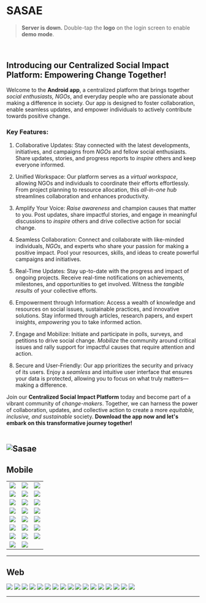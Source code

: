# **SASAE**

> **Server is down.**
Double-tap the **logo** on the login screen to enable **demo mode**.

<br/>

## **Introducing our Centralized Social Impact Platform: Empowering Change Together!**

Welcome to the **Android app**, a centralized platform that brings together *social enthusiasts, NGOs*, and everyday people who are passionate about making a difference in society. Our app is designed to foster collaboration, enable seamless updates, and empower individuals to actively contribute towards positive change.

### **Key Features:**

1. Collaborative Updates: Stay connected with the latest developments, initiatives, and campaigns from *NGOs* and fellow social enthusiasts. Share updates, stories, and progress reports to *inspire* others and keep everyone informed.

2. Unified Workspace: Our platform serves as a *virtual workspace*, allowing NGOs and individuals to coordinate their efforts effortlessly. From project planning to resource allocation, this *all-in-one hub* streamlines collaboration and enhances productivity.

3. Amplify Your Voice: *Raise awareness* and champion causes that matter to you. Post updates, share impactful stories, and engage in meaningful discussions to *inspire* others and drive collective action for social change.

4. Seamless Collaboration: Connect and collaborate with like-minded individuals, *NGOs*, and experts who share your passion for making a positive impact. Pool your resources, skills, and ideas to create powerful campaigns and initiatives.

5. Real-Time Updates: Stay up-to-date with the progress and impact of ongoing projects. Receive real-time notifications on achievements, milestones, and opportunities to get involved. Witness the *tangible results* of your collective efforts.

6. Empowerment through Information: Access a wealth of knowledge and resources on social issues, sustainable practices, and innovative solutions. Stay informed through articles, research papers, and expert insights, *empowering* you to take informed action.

7. Engage and Mobilize: Initiate and participate in polls, surveys, and petitions to drive social change. *Mobilize* the community around critical issues and rally support for impactful causes that require attention and action.

8. Secure and User-Friendly: Our app prioritizes the security and privacy of its users. Enjoy a *seamless* and intuitive user interface that ensures your data is protected, allowing you to focus on what truly matters—making a difference.

Join our **Centralized Social Impact Platform** today and become part of a vibrant community of *change-makers*. Together, we can harness the power of collaboration, updates, and collective action to create a more *equitable, inclusive, and sustainable* society. **Download the app now and let's embark on this transformative journey together!** 
<br>
<br>

![Sasae](./images/sasae.gif)
---
## Mobile

|  |  | |
| --- | --- | --- |
![](./images/mobile/Screenshot_20221129-114840.jpg) | ![](./images/mobile/Screenshot_20221129-114848.jpg) | ![](./images/mobile/Screenshot_20221129-114855.jpg)
![](./images/mobile/Screenshot_20221129-114901.jpg) | ![](./images/mobile/Screenshot_20221129-114911.jpg) | ![](./images/mobile/Screenshot_20221129-114945.jpg)
![](./images/mobile/Screenshot_20221129-114958.jpg) | ![](./images/mobile/Screenshot_20221129-115006.jpg) | ![](./images/mobile/Screenshot_20221129-115019.jpg)
![](./images/mobile/Screenshot_20221129-115029.jpg) | ![](./images/mobile/Screenshot_20221129-115040.jpg) | ![](./images/mobile/Screenshot_20221129-115057.jpg)
![](./images/mobile/Screenshot_20221129-115115.jpg) | ![](./images/mobile/Screenshot_20221129-115121.jpg) | ![](./images/mobile/Screenshot_20221129-115139.jpg)
![](./images/mobile/Screenshot_20221129-115152.jpg) | ![](./images/mobile/Screenshot_20221129-115159.jpg) | ![](./images/mobile/Screenshot_20221129-115210.jpg)
![](./images/mobile/Screenshot_20221129-115218.jpg) | ![](./images/mobile/Screenshot_20221129-115227.jpg) | ![](./images/mobile/Screenshot_20221129-115253.jpg)
![](./images/mobile/Screenshot_20221129-115307.jpg) | ![](./images/mobile/Screenshot_20221129-115312.jpg)


---
## Web

![](./images/web/Screenshot_20221128_031744.png)
![](./images/web/Screenshot_20221128_031811.png)
![](./images/web/Screenshot_20221128_031818.png)
![](./images/web/Screenshot_20221128_031824.png)
![](./images/web/Screenshot_20221128_031829.png)
![](./images/web/Screenshot_20221128_031833.png)
![](./images/web/Screenshot_20221128_031851.png)
![](./images/web/Screenshot_20221128_031901.png)
![](./images/web/Screenshot_20221128_031923.png)
![](./images/web/Screenshot_20221128_031936.png)
![](./images/web/Screenshot_20221128_031946.png)
![](./images/web/Screenshot_20221128_031955.png)
![](./images/web/Screenshot_20221128_032018.png)
![](./images/web/Screenshot_20221128_032029.png)
![](./images/web/Screenshot_20221128_032038.png)
![](./images/web/Screenshot_20221128_032051.png)
![](./images/web/Screenshot_20221128_032058.png)



---